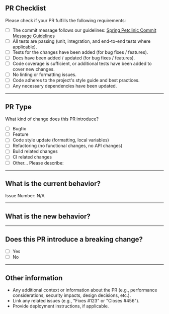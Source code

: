 ## PR Checklist

Please check if your PR fulfills the following requirements:

- [ ] The commit message follows our guidelines: [Spring Petclinic Commit Message Guidelines](https://github.com/spring-petclinic/spring-petclinic-rest/blob/master/readme.md)
- [ ] All tests are passing (unit, integration, and end-to-end tests where applicable).
- [ ] Tests for the changes have been added (for bug fixes / features).
- [ ] Docs have been added / updated (for bug fixes / features).
- [ ] Code coverage is sufficient, or additional tests have been added to cover new changes.
- [ ] No linting or formatting issues.
- [ ] Code adheres to the project's style guide and best practices.
- [ ] Any necessary dependencies have been updated.

---

## PR Type

What kind of change does this PR introduce?

<!-- Please check the one that applies to this PR using "x". -->
- [ ] Bugfix
- [ ] Feature
- [ ] Code style update (formatting, local variables)
- [ ] Refactoring (no functional changes, no API changes)
- [ ] Build related changes
- [ ] CI related changes
- [ ] Other... Please describe:

---

## What is the current behavior?

<!-- Please describe the current behavior that you are modifying, or link to a relevant issue. -->

Issue Number: N/A

---

## What is the new behavior?

<!-- Describe the new functionality or change introduced in this PR. -->

---

## Does this PR introduce a breaking change?

- [ ] Yes
- [ ] No

<!-- If this PR contains a breaking change, please describe the impact and migration path for existing applications below. -->

---

## Other information

- Any additional context or information about the PR (e.g., performance considerations, security impacts, design decisions, etc.).
- Link any related issues (e.g., "Fixes #123" or "Closes #456").
- Provide deployment instructions, if applicable.
